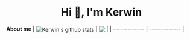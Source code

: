 

<h1 align="center">Hi 👋, I'm Kerwin</h1>

**About me**
| <img align="center" src="https://github-readme-stats.vercel.app/api?username=zhuangchong&show_icons=true&include_all_commits=true&theme=buefy&hide_border=true" alt="Kerwin's github stats" /> | <img align="center" src="https://github-readme-stats.vercel.app/api/top-langs/?username=zhuangchong&layout=compact&theme=buefy&hide_border=true" /> |
| ------------- | ------------- |
